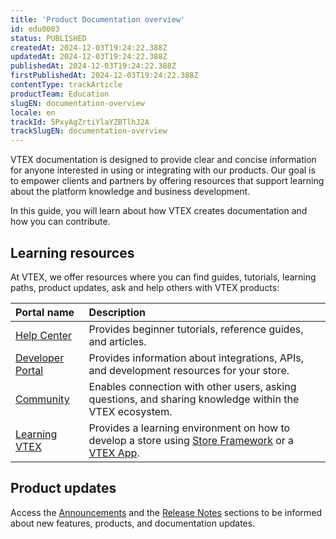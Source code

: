 ```yaml
---
title: 'Product Documentation overview'
id: edu0003
status: PUBLISHED
createdAt: 2024-12-03T19:24:22.388Z
updatedAt: 2024-12-03T19:24:22.388Z
publishedAt: 2024-12-03T19:24:22.388Z
firstPublishedAt: 2024-12-03T19:24:22.388Z
contentType: trackArticle
productTeam: Education
slugEN: documentation-overview
locale: en
trackId: 5PxyAgZrtiYlaYZBTlhJ2A
trackSlugEN: documentation-overview
---
```


VTEX documentation is designed to provide clear and concise information for anyone interested in using or integrating with our products. Our goal is to empower clients and partners by offering resources that support learning about the platform knowledge and business development.

In this guide, you will learn about how VTEX creates documentation and how you can contribute.

## Learning resources

At VTEX, we offer resources where you can find guides, tutorials, learning paths, product updates, ask and help others with VTEX products:

| Portal name | Description |
| :---- | :---- |
| [Help Center](https://help.vtex.com/) | Provides beginner tutorials, reference guides, and articles. |
| [Developer Portal](https://developers.vtex.com/) | Provides information about integrations, APIs, and development resources for your store. |
| [Community](https://community.vtex.com/) | Enables connection with other users, asking questions, and sharing knowledge within the VTEX ecosystem. |
| [Learning VTEX](https://learn.vtex.com/) | Provides a learning environment on how to develop a store using [Store Framework](https://developers.vtex.com/docs/guides/store-framework) or a [VTEX App](https://developers.vtex.com/docs/guides/vtex-io-documentation-what-is-a-vtex-app). |

## Product updates

Access the [Announcements](https://help.vtex.com/pt/en/announcements) and the [Release Notes](https://developers.vtex.com/updates/release-notes) sections to be informed about new features, products, and documentation updates.
